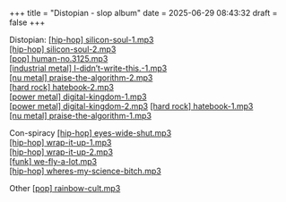 +++
title = "Distopian - slop album"
date = 2025-06-29 08:43:32
draft = false
+++

Distopian:
[\[hip-hop\] silicon-soul-1.mp3](%5Bhip-hop%5D%20silicon-soul-1.mp3)  
[\[hip-hop\] silicon-soul-2.mp3](%5Bhip-hop%5D%20silicon-soul-2.mp3)  
[\[pop\] human-no.3125.mp3](%5Bpop%5D%20human-no.3125.mp3)  
[\[industrial metal\] I-didn’t-write-this.-1.mp3](%5Bindustrial%20metal%5D%20I-didn%E2%80%99t-write-this.-1.mp3)  
[\[nu metal\] praise-the-algorithm-2.mp3](%5Bnu%20metal%5D%20praise-the-algorithm-2.mp3)  
[\[hard rock\] hatebook-2.mp3](%5Bhard%20rock%5D%20hatebook-2.mp3)  
[\[power metal\] digital-kingdom-1.mp3](%5Bpower%20metal%5D%20digital-kingdom-1.mp3)  
[\[power metal\] digital-kingdom-2.mp3](%5Bpower%20metal%5D%20digital-kingdom-2.mp3)
[\[hard rock\] hatebook-1.mp3](%5Bhard%20rock%5D%20hatebook-1.mp3)  
[\[nu metal\] praise-the-algorithm-1.mp3](%5Bnu%20metal%5D%20praise-the-algorithm-1.mp3)  

Con-spiracy
[\[hip-hop\] eyes-wide-shut.mp3](%5Bhip-hop%5D%20eyes-wide-shut.mp3)  
[\[hip-hop\] wrap-it-up-1.mp3](%5Bhip-hop%5D%20wrap-it-up-1.mp3)  
[\[hip-hop\] wrap-it-up-2.mp3](%5Bhip-hop%5D%20wrap-it-up-2.mp3)  
[\[funk\] we-fly-a-lot.mp3](%5Bfunk%5D%20we-fly-a-lot.mp3)  
[\[hip-hop\] wheres-my-science-bitch.mp3](%5Bhip-hop%5D%20wheres-my-science-bitch.mp3)  

Other
[\[pop\] rainbow-cult.mp3](%5Bpop%5D%20rainbow-cult.mp3)  

